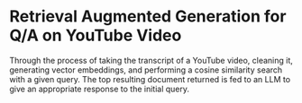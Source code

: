 # Retrieval Augmented Generation for Q/A on YouTube Video

Through the process of taking the transcript of a YouTube video, cleaning it, generating vector embeddings, and performing a cosine similarity search with a given query. The top resulting document returned is fed to an LLM to give an appropriate response to the initial query.
